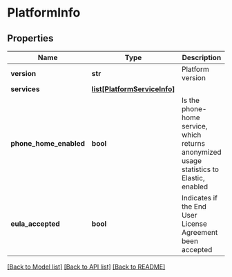 # PlatformInfo

## Properties
Name | Type | Description | Notes
------------ | ------------- | ------------- | -------------
**version** | **str** | Platform version | [optional] 
**services** | [**list[PlatformServiceInfo]**](PlatformServiceInfo.md) |  | [optional] 
**phone_home_enabled** | **bool** | Is the phone-home service, which returns anonymized usage statistics to Elastic, enabled | [optional] 
**eula_accepted** | **bool** | Indicates if the End User License Agreement been accepted | [optional] 

[[Back to Model list]](../README.md#documentation-for-models) [[Back to API list]](../README.md#documentation-for-api-endpoints) [[Back to README]](../README.md)


